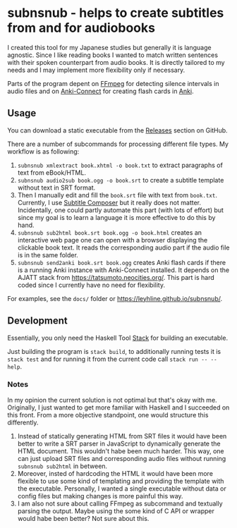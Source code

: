 # subnsnub - helps to create subtitles from and for audiobooks

I created this tool for my Japanese studies but generally it is language agnostic. Since I like reading books I wanted to match written sentences with their spoken counterpart from audio books. It is directly tailored to my needs and I may implement more flexibility only if necessary.

Parts of the program depent on [FFmpeg](https://ffmpeg.org/) for detecting silence intervals in audio files and on [Anki-Connect](https://foosoft.net/projects/anki-connect/) for creating flash cards in [Anki](https://apps.ankiweb.net/).

## Usage

You can download a static executable from the [Releases](https://github.com/leyhline/subnsnub/releases) section on GitHub.

There are a number of subcommands for processing different file types. My workflow is as following:

1. `subnsnub xmlextract book.xhtml -o book.txt` to extract paragraphs of text from eBook/HTML.
2. `subnsnub audio2sub book.ogg -o book.srt` to create a subtitle template without text in SRT format.
3. Then I manually edit and fill the `book.srt` file with text from `book.txt`. Currently, I use [Subtitle Composer](https://subtitlecomposer.kde.org/) but it really does not matter. Incidentally, one could partly automate this part (with lots of effort) but since my goal is to learn a language it is more effective to do this by hand.
4. `subnsnub sub2html book.srt book.ogg -o book.html` creates an interactive web page one can open with a browser displaying the clickable book text. It reads the corresponding audio part if the audio file is in the same folder.
5. `subnsnub send2anki book.srt book.ogg` creates Anki flash cards if there is a running Anki instance with Anki-Connect installed. It depends on the AJATT stack from <https://tatsumoto.neocities.org/>. This part is hard coded since I currently have no need for flexibility.

For examples, see the `docs/` folder or <https://leyhline.github.io/subnsnub/>.

## Development

Essentially, you only need the Haskell Tool [Stack](https://docs.haskellstack.org/) for building an executable.

Just building the program is `stack build`, to additionally running tests it is `stack test` and for running it from the current code call `stack run -- --help`.

### Notes

In my opinion the current solution is not optimal but that's okay with me. Originally, I just wanted to get more familiar with Haskell and I succeeded on this front. From a more objective standpoint, one would structure this differently.

1. Instead of statically generating HTML from SRT files it would have been better to write a SRT parser in JavaScript to dynamically generate the HTML document. This wouldn't habe been much harder. This way, one can just upload SRT files and corresponding audio files without running `subnsnub sub2html` in between.
2. Moreover, insted of hardcoding the HTML it would have been more flexible to use some kind of templating and providing the template with the executable. Personally, I wanted a single executable without data or config files but making changes is more painful this way.
3. I am also not sure about calling FFmpeg as subcommand and textually parsing the output. Maybe using the some kind of C API or wrapper would habe been better? Not sure about this.
